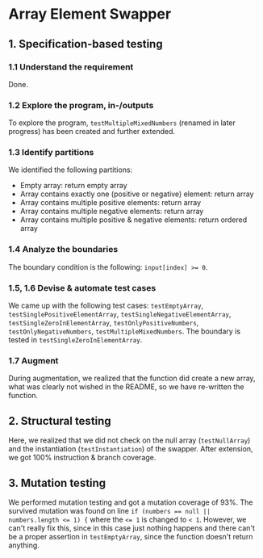 # Array Element Swapper

## 1. Specification-based testing

### 1.1 Understand the requirement
Done.

### 1.2 Explore the program, in-/outputs
To explore the program, `testMultipleMixedNumbers` (renamed in later progress) has been created and further extended.

### 1.3 Identify partitions
We identified the following partitions:
- Empty array: return empty array
- Array contains exactly one (positive or negative) element: return array
- Array contains multiple positive elements: return array
- Array contains multiple negative elements: return array
- Array contains multiple positive & negative elements: return ordered array

### 1.4 Analyze the boundaries
The boundary condition is the following: `input[index] >= 0`. 

### 1.5, 1.6 Devise & automate test cases
We came up with the following test cases: `testEmptyArray`, `testSinglePositiveElementArray`, `testSingleNegativeElementArray`, `testSingleZeroInElementArray`, `testOnlyPositiveNumbers`, `testOnlyNegativeNumbers`, `testMultipleMixedNumbers`.
The boundary is tested in `testSingleZeroInElementArray`.

### 1.7 Augment
During augmentation, we realized that the function did create a new array, what was clearly not wished in the README, so we have re-written the function.


## 2. Structural testing
Here, we realized that we did not check on the null array (`testNullArray`) and the instantiation (`testInstantiation`) of the swapper. After extension, we got 100% instruction & branch coverage.


## 3. Mutation testing
We performed mutation testing and got a mutation coverage of 93%. The survived mutation was found on line `if (numbers == null || numbers.length <= 1) {` where the `<= 1` is changed to `< 1`. However, we can't really fix this, since in this case just nothing happens and there can't be a proper assertion in `testEmptyArray`, since the function doesn't return anything.